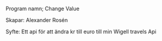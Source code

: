 Program namn; Change Value

Skapar: Alexander Rosén

Syfte: Ett api för att ändra kr till euro till min Wigell travels Api